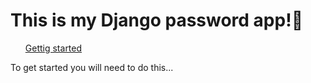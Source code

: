 <h1>This is my Django password app!🔑</h1>

<ul>
	<a href="#start"> Gettig started </a>
</ul>

<div id='start'>
	To get started you will need to do this...
</div>